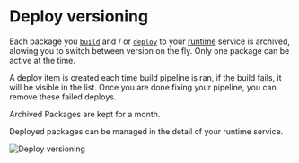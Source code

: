# Deploy versioning

Each package you [`build`]() and / or [`deploy`]() to your [runtime]() service is archived, alowing you to switch between version on the fly. Only one package can be active at the time.

A deploy item is created each time build pipeline is ran, if the build fails, it will be visible in the list. Once you are done fixing your pipeline, you can remove these failed deploys.

Archived Packages are kept for a month.

Deployed packages can be managed in the detail of your runtime service.

![Deploy versioning](/deploy-versioning.png "Deploy versioning")



